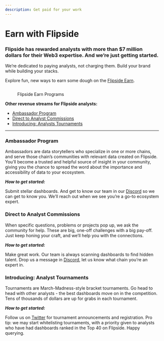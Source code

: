 ```yaml
---
description: Get paid for your work
---
```


# Earn with Flipside

### Flipside has rewarded analysts with more than $7 million dollars for their Web3 expertise. And we’re just getting started.&#x20;

We’re dedicated to paying analysts, not charging them. Build your brand while building your stacks.&#x20;

Explore fun, new ways to earn some dough on the [Flipside Earn](https://flipsidecrypto.xyz/earn).&#x20;

<figure><img src="../../.gitbook/assets/Screenshot 2023-12-11 at 8.50.24 PM.png" alt=""><figcaption><p>Flipside Earn Programs</p></figcaption></figure>



**Other revenue streams for Flipside analysts:**

* [Ambassador Program ](./#ambassador-program)
* [Direct to Analyst Commissions](./#direct-to-analyst-commissions)&#x20;
* [Introducing: Analysts Tournaments](./#introducing-analyst-tournaments)&#x20;

***

### Ambassador Program

Ambassadors are data storytellers who specialize in one or more chains, and serve those chain’s communities with relevant data created on Flipside. You’ll become a trusted and helpful source of insight in your community, giving you the chance to spread the word about the importance and accessibility of data to your ecosystem.

_**How to get started:**_

Submit stellar dashboards. And get to know our team in our [Discord](https://discord.gg/ZmU3jQuu6W) so we can get to know you. We’ll reach out when we see you’re a go-to ecosystem expert.



### Direct to Analyst Commissions

When specific questions, problems or projects pop up, we ask the community for help. These are big, one-off challenges with a big pay-off. Just keep honing your craft, and we’ll help you with the connections.

_**How to get started:**_

Make great work. Our team is always scanning dashboards to find hidden talent. Drop us a message in [Discord](https://discord.gg/ZmU3jQuu6W), let us know what chain you’re an expert in.



### Introducing: Analyst Tournaments

Tournaments are March-Madness-style bracket tournaments. Go head to head with other analysts - the best dashboards move on in the competition. Tens of thousands of dollars are up for grabs in each tournament.

_**How to get started:**_

Follow us on [Twitter](https://twitter.com/flipsidecrypto) for tournament announcements and registration. Pro tip: we may start whitelisting tournaments, with a priority given to analysts who have had dashboards ranked in the Top 40 on Flipside. Happy querying.

